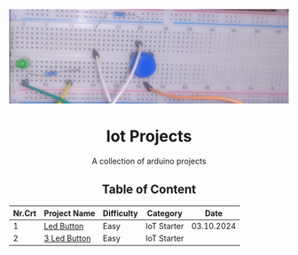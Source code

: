 <div align="center">
  <img width="1188" alt="banner" src="banner.jpg">
  <h1>Iot Projects</h1>
  <p>A collection of arduino projects</p>

## Table of Content

| Nr.Crt | Project Name                                                                    | Difficulty | Category    | Date       |
| ------ | ------------------------------------------------------------------------------- | ---------- | ----------- | ---------- |
| 1      | [Led Button](https://github.com/BaluIT-ist/IoT-Projects/tree/main/Led%20Button) | Easy       | IoT Starter | 03.10.2024 |
| 2      | [3 Led Button](https://github.com/BaluIT-ist/IoT-Projects/tree/main/3%20Led%20Button)                                                                 | Easy       | IoT Starter |            |
